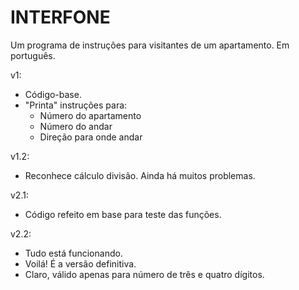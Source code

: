 # INTERFONE
Um programa de instruções para visitantes de um apartamento. Em português.

v1:
- Código-base.
- "Printa" instruções para:
   - Número do apartamento
   - Número do andar
   - Direção para onde andar

v1.2:
- Reconhece cálculo divisão. Ainda há muitos problemas.

v2.1:
- Código refeito em base para teste das funções.

v2.2:
- Tudo está funcionando.
- Voilá! É a versão definitiva.
- Claro, válido apenas para número de três e quatro dígitos.
